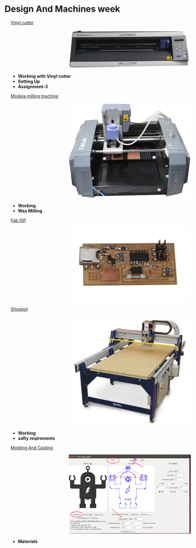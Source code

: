 <div style="width:800px; margin:0 auto;">

# Design And Machines week

<div style="margin-left:2.5%">

<a href="week2_1.html">Vinyl cutter</a>

<center><a href="week2_1.html"><img src="img/vinyl_cutter/vinyl1.png" width= "400"/></a></center>

* <b>Working with Vinyl cutter</b>
* <b>Setting Up</b>
* <b>Assignment-3</b>

[Modela milling machine](week2_2.html)

<center><a href="week2_2.html"><img src="img/modella_milling/m.JPG" width= "400"/></a></center>

* <b>Working</b>
* <b>Wax Milling</b>

[Fab ISP](week2_3.html)

<center><a href="week2_3.html"><img src="img/fabISP/fabISP1.JPG" width= "400"/></a></center>

[Shopbot](week2_4.html)

<center><a href="week2_4.html"><img src="img/shopbot/shopbot.jpg" width= "400"/></a></center>

* <b>Working</b>
* <b>safty reqirements</b>




[Molding And Casting](week2_5.html)

<center><a href="week2_5.html"><img src="img/vinyl_cutter/3.png" width= "400"/></a></center>

* <b>Materials</b>

</div>
